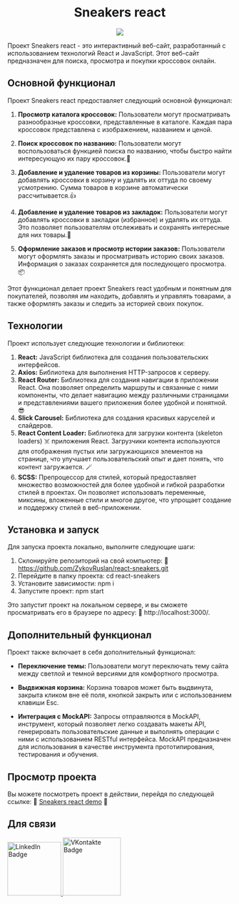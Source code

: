 <h1 align="center">Sneakers react</h1>
<p align="center">
  <img src="https://i.postimg.cc/KYMTb9tn/2023-09-22-19-58-38.png">
</p>

Проект Sneakers react - это интерактивный веб-сайт, разработанный с использованием технологий React и JavaScript. Этот веб-сайт предназначен для поиска, просмотра и покупки кроссовок онлайн.

## Основной функционал

Проект Sneakers react предоставляет следующий основной функционал:

1. **Просмотр каталога кроссовок:** Пользователи могут просматривать разнообразные кроссовки, представленные в каталоге. Каждая пара кроссовок представлена с изображением, названием и ценой.

2. **Поиск кроссовок по названию:** Пользователи могут воспользоваться функцией поиска по названию, чтобы быстро найти интересующую их пару кроссовок.🚀

3. **Добавление и удаление товаров из корзины:** Пользователи могут добавлять кроссовки в корзину и удалять их оттуда по своему усмотрению. Сумма товаров в корзине автоматически рассчитывается.👍

4. **Добавление и удаление товаров из закладок:** Пользователи могут добавлять кроссовки в закладки (избранное) и удалять их оттуда. Это позволяет пользователям отслеживать и сохранять интересные для них товары.💚

5. **Оформление заказов и просмотр истории заказов:** Пользователи могут оформлять заказы и просматривать историю своих заказов. Информация о заказах сохраняется для последующего просмотра.📦

Этот функционал делает проект Sneakers react удобным и понятным для покупателей, позволяя им находить, добавлять и управлять товарами, а также оформлять заказы и следить за историей своих покупок.

## Технологии

Проект использует следующие технологии и библиотеки:

1. **React:** JavaScript библиотека для создания пользовательских интерфейсов.
2. **Axios:** Библиотека для выполнения HTTP-запросов к серверу.
3. **React Router:** Библиотека для создания навигации в приложении React. Она позволяет определить маршруты и связанные с ними компоненты, что делает навигацию между различными страницами и представлениями вашего приложения более удобной и понятной. 😎
4. **Slick Carousel:** Библиотека для создания красивых каруселей и слайдеров.
5. **React Content Loader:** Библиотека для загрузки контента (skeleton loaders) ☠️ приложения React. Загрузчики контента используются для отображения пустых или загружающихся элементов на странице, что улучшает пользовательский опыт и дает понять, что контент загружается. 🪄
6. **SCSS:** Препроцессор для стилей, который предоставляет множество возможностей для более удобной и гибкой разработки стилей в проектах. Он позволяет использовать переменные, миксины, вложенные стили и многое другое, что упрощает создание и поддержку стилей в веб-приложении.

## Установка и запуск

Для запуска проекта локально, выполните следующие шаги:

1. Склонируйте репозиторий на свой компьютер: 🔗 https://github.com/ZykovRuslan/react-sneakers.git
2. Перейдите в папку проекта: cd react-sneakers
3. Установите зависимости: npm i
4. Запустите проект: npm start

Это запустит проект на локальном сервере, и вы сможете просматривать его в браузере по адресу: 🔗 http://localhost:3000/.

## Дополнительный функционал

Проект также включает в себя дополнительный функционал:

- **Переключение темы:** Пользователи могут переключать тему сайта между светлой и темной версиями для комфортного просмотра.

- **Выдвижная корзина:** Корзина товаров может быть выдвинута, закрыта кликом вне её поля, кнопкой закрыть или с использованием клавиши Esc.

- **Интеграция с MockAPI:** Запросы отправляются в MockAPI, инструмент, который позволяет легко создавать макеты API, генерировать пользовательские данные и выполнять операции с ними с использованием RESTful интерфейса. MockAPI предназначен для использования в качестве инструмента прототипирования, тестирования и обучения.

## Просмотр проекта

Вы можете посмотреть проект в действии, перейдя по следующей ссылке: 🔗 [Sneakers react demo](https://react-sneakers-tbe0.onrender.com) 🌟

## Для связи
  <a href="https://linkedin.com/in/ruslan-zykov/">
    <img src="https://img.shields.io/badge/Linkedin-blue?style=for-the-badge&logo=linkedin&logoColor=white" alt="LinkedIn Badge" width="120"/>
  </a>
  <a href="https://vk.com/r_u_sl_i_k">
    <img src="https://img.shields.io/badge/Vkontakte-blue?style=for-the-badge&logo=vk&logoColor=white" alt="VKontakte Badge" width="130"/>
  </a>
